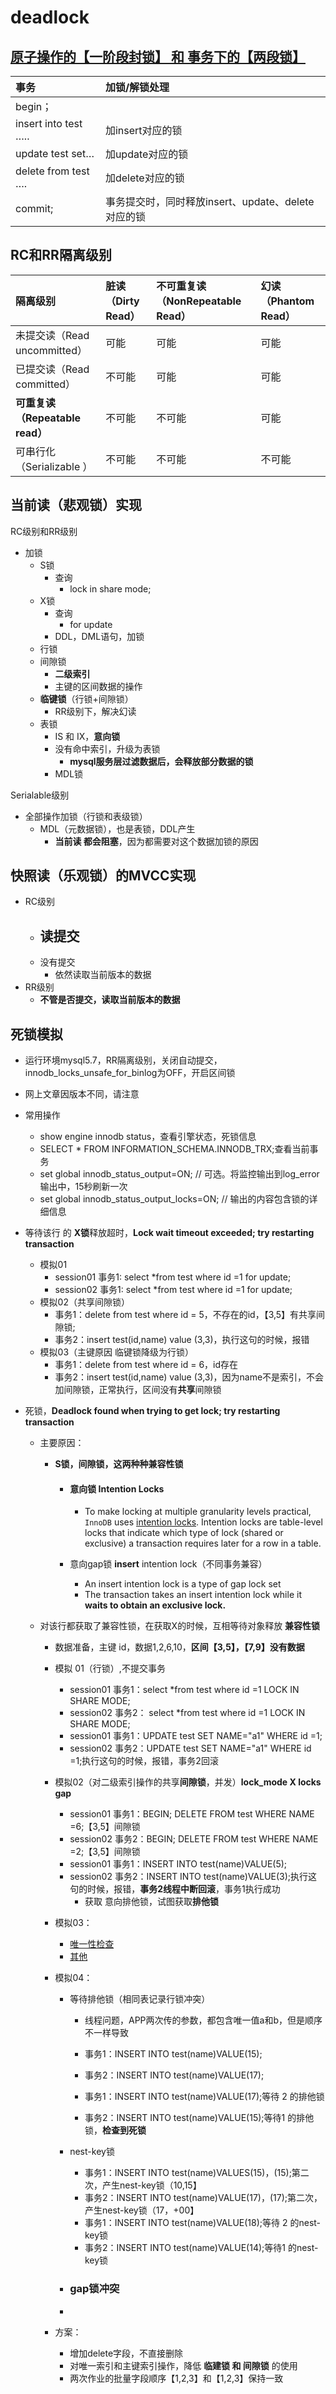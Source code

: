 # deadlock

## [原子操作的【一阶段封锁】 和 事务下的【两段锁】](https://tech.meituan.com/2014/08/20/innodb-lock.html)

| 事务                 | 加锁/解锁处理                                      |
| :------------------- | :------------------------------------------------- |
| begin；              |                                                    |
| insert into test ….. | 加insert对应的锁                                   |
| update test set…     | 加update对应的锁                                   |
| delete from test ….  | 加delete对应的锁                                   |
| commit;              | 事务提交时，同时释放insert、update、delete对应的锁 |

## RC和RR隔离级别

| 隔离级别                        | 脏读（Dirty Read） | 不可重复读（NonRepeatable Read） | 幻读（Phantom Read） |
| :------------------------------ | :----------------- | :------------------------------- | :------------------- |
| 未提交读（Read uncommitted）    | 可能               | 可能                             | 可能                 |
| 已提交读（Read committed）      | 不可能             | 可能                             | 可能                 |
| **可重复读（Repeatable read）** | 不可能             | 不可能                           | 可能                 |
| 可串行化（Serializable ）       | 不可能             | 不可能                           | 不可能               |

## 当前读（悲观锁）实现

RC级别和RR级别

- 加锁
  - S锁
    - 查询
      - lock in share mode;
  - X锁
    - 查询
      - for update
    - DDL，DML语句，加锁
  - 行锁
  - 间隙锁
    - **二级索引** 
    - 主键的区间数据的操作
  - **临键锁**（行锁+间隙锁）
    - RR级别下，解决幻读
  - 表锁
    - IS 和 IX，**意向锁**
    - 没有命中索引，升级为表锁
      - **mysql服务层过滤数据后，会释放部分数据的锁**
    - MDL锁

Serialable级别

- 全部操作加锁（行锁和表级锁）
  - MDL（元数据锁），也是表锁，DDL产生
    - **当前读 都会阻塞**，因为都需要对这个数据加锁的原因

## 快照读（乐观锁）的MVCC实现

- RC级别
  - 读提交
    - 
  - 没有提交
    - 依然读取当前版本的数据
- RR级别
  - **不管是否提交，读取当前版本的数据**



## 死锁模拟

- 运行环境mysql5.7，RR隔离级别，关闭自动提交，innodb_locks_unsafe_for_binlog为OFF，开启区间锁

- 网上文章因版本不同，请注意

- 常用操作

  - show engine innodb status，查看引擎状态，死锁信息
  - SELECT * FROM INFORMATION_SCHEMA.INNODB_TRX;查看当前事务
  - set global innodb_status_output=ON; // 可选。将监控输出到log_error输出中，15秒刷新一次
  - set global innodb_status_output_locks=ON; // 输出的内容包含锁的详细信息

- 等待该行 的 **X锁**释放超时，**Lock wait timeout exceeded; try restarting transaction** 

  - 模拟01
    - session01 事务1: select *from  test where id =1 for update;
    - session02 事务1: select *from  test where id =1 for update;
  - 模拟02（共享间隙锁）
    -  事务1：delete from test  where id = 5，不存在的id，【3,5】有共享间隙锁;
    -  事务2：insert test(id,name) value (3,3)，执行这句的时候，报错
  - 模拟03（主键原因 临键锁降级为行锁）
    - 事务1：delete from test  where id = 6，id存在
    - 事务2：insert test(id,name) value (3,3)，因为name不是索引，不会加间隙锁，正常执行，区间没有**共享**间隙锁

- 死锁，**Deadlock found when trying to get lock; try restarting transaction** 

  - 主要原因：

    - **S锁，间隙锁，这两种种兼容性锁**

      - #### 意向锁 Intention Locks

        - To make locking at multiple granularity levels practical, `InnoDB` uses [intention locks](https://dev.mysql.com/doc/refman/5.5/en/glossary.html#glos_intention_lock). Intention locks are table-level locks that indicate which type of lock (shared or exclusive) a transaction requires later for a row in a table.

      - 意向gap锁 **insert** intention lock（不同事务兼容）

        - An insert intention lock is a type of gap lock set 
        - The transaction takes an insert intention lock while it **waits to obtain an exclusive lock.**

  - 对该行都获取了兼容性锁，在获取X的时候，互相等待对象释放 **兼容性锁**

    - 数据准备，主键 id，数据1,2,6,10，**区间【3,5】，【7,9】没有数据**
    - 模拟 01（行锁）,不提交事务

      - session01 事务1：select *from  test where id =1 LOCK IN SHARE MODE;
      - session02 事务2： select *from  test where id =1 LOCK IN SHARE MODE;
      - session01 事务1：UPDATE test SET NAME="a1" WHERE id =1;
      - session02 事务2：UPDATE test SET NAME="a1" WHERE id =1;执行这句的时候，报错，事务2回滚
    - 模拟02（对二级索引操作的共享**间隙锁**，并发）**lock_mode X locks gap** 

      - session01 事务1：BEGIN; DELETE FROM test WHERE NAME =6;【3,5】间隙锁
      - session02 事务2：BEGIN; DELETE FROM test WHERE NAME =2;【3,5】间隙锁
      - session01 事务1：INSERT INTO test(name)VALUE(5);
      - session02 事务2：INSERT INTO test(name)VALUE(3);执行这句的时候，报错，**事务2线程中断回滚**，事务1执行成功
        - 获取 意向排他锁，试图获取**排他锁**
    - 模拟03：
      - [唯一性检查](https://yq.aliyun.com/articles/198655)
      - [其他](https://cloud.tencent.com/developer/article/1056372)
    - 模拟04：
      - 等待排他锁（相同表记录行锁冲突）

        - 线程问题，APP两次传的参数，都包含唯一值a和b，但是顺序不一样导致

        -  事务1：INSERT INTO test(name)VALUE(15);
        -  事务2：INSERT INTO test(name)VALUE(17);
        -  事务1：INSERT INTO test(name)VALUE(17);等待 2 的排他锁
        -  事务2：INSERT INTO test(name)VALUE(15);等待1 的排他锁，**检查到死锁**

      - nest-key锁
        -  事务1：INSERT INTO test(name)VALUES(15)，(15);第二次，产生nest-key锁（10,15】
        -  事务2：INSERT INTO test(name)VALUE(17)，(17);第二次，产生nest-key锁（17，+00】
        -  事务1：INSERT INTO test(name)VALUE(18);等待 2 的nest-key锁
        -  事务2：INSERT INTO test(name)VALUE(14);等待1 的nest-key锁

      - ### gap锁冲突

      - 
    - 方案：

      - 增加delete字段，不直接删除
      - 对唯一索引和主键索引操作，降低 **临建锁 和 间隙锁** 的使用
      - 两次作业的批量字段顺序【1,2,3】和【1,2,3】保持一致

  

[^1]: <阿里云死锁问题分析> <https://yq.aliyun.com/articles/5533?&utm_source=qq#>
[^2]: <[何登成](http://hedengcheng.com/) http://hedengcheng.com/?p=844>
[^3]: <[何登成](http://hedengcheng.com/) http://hedengcheng.com/?p=771>
[^4]: <<https://keithlan.github.io/2017/06/21/innodb_locks_algorithms/>>

